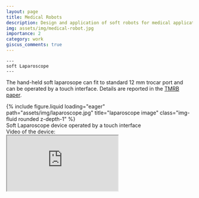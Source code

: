 ```yaml
---
layout: page
title: Medical Robots
description: Design and application of soft robots for medical applications
img: assets/img/medical-robot.jpg
importance: 2
category: work
giscus_comments: true
---
```


    ---
    soft Laparoscope
    ---
The hand-held soft laparosope can fit to standard 12 mm trocar port and can be operated by a touch interface. Details are reported in the [TMRB paper](/assets/pdf/Shi_TMRB_2024.pdf).
<div class="row">
    <div class="col-sm mt-3 mt-md-0">
        {% include figure.liquid loading="eager" path="assets/img/laparoscope.jpg" title="laparoscope image" class="img-fluid rounded z-depth-1" %}
    </div>
</div>
<div class="caption">
    Soft Laparoscope device operated by a touch interface
</div>
Video of the device: 
<div class="embed-responsive embed-responsive-16by9">
  <iframe class="embed-responsive-item" src="https://www.youtube.com//embed/hYeNnAxgLZA" allowfullscreen></iframe>
</div>
